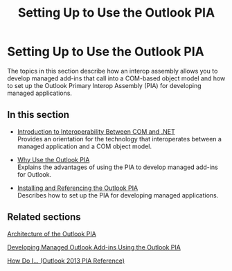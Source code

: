 ﻿---
title: Setting Up to Use the Outlook PIA
TOCTitle: Setting Up to Use the Outlook PIA
ms:assetid: 4b3935ea-b584-41cb-ad40-b4f4c4bc378d
ms:mtpsurl: https://msdn.microsoft.com/en-us/library/Bb610102(v=office.15)
ms:contentKeyID: 55119772
ms.date: 07/24/2014
mtps_version: v=office.15
---

# Setting Up to Use the Outlook PIA

The topics in this section describe how an interop assembly allows you to develop managed add-ins that call into a COM-based object model and how to set up the Outlook Primary Interop Assembly (PIA) for developing managed applications.

## In this section

  - [Introduction to Interoperability Between COM and .NET](introduction-to-interoperability-between-com-and-net.md)  
    Provides an orientation for the technology that interoperates between a managed application and a COM object model.

  - [Why Use the Outlook PIA](why-use-the-outlook-pia.md)  
    Explains the advantages of using the PIA to develop managed add-ins for Outlook.

  - [Installing and Referencing the Outlook PIA](installing-and-referencing-the-outlook-pia.md)  
    Describes how to set up the PIA for developing managed applications.

## Related sections

[Architecture of the Outlook PIA](architecture-of-the-outlook-pia.md)

[Developing Managed Outlook Add-ins Using the Outlook PIA](developing-managed-outlook-add-ins-using-the-outlook-pia.md)

[How Do I... (Outlook 2013 PIA Reference)](how-do-i-outlook-2013-pia-reference.md)

